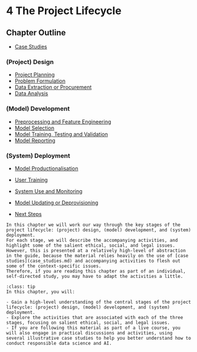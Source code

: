 # 4 The Project Lifecycle

## Chapter Outline

- [Case Studies](case_studies.md)

### (Project) Design

- [Project Planning](project_design/planning.md)
- [Problem Formulation](project_design/problem.md)
- [Data Extraction or Procurement](project_design/data_extraction.md)
- [Data Analysis](project_design/data_analysis.ipynb)

### (Model) Development

- [Preprocessing and Feature Engineering](model_development/preprocessing.md)
- [Model Selection](model_development/model_selection.md)
- [Model Training, Testing and Validation](model_development/model_testing.md)
- [Model Reporting](model_development/model_reporting.md)

### (System) Deployment

- [Model Productionalisation](system_deployment/model_productionalisation.md)
- [User Training](system_deployment/user_training.md)
- [System Use and Monitoring](system_deployment/system_use.md)
- [Model Updating or Deprovisioning](system_deployment/model_updating.md)

- [Next Steps](summary.md)

```{admonition} Summary
In this chapter we will work our way through the key stages of the project lifecycle: (project) design, (model) development, and (system) deployment. 
For each stage, we will describe the accompanying activities, and highlight some of the salient ethical, social, and legal issues. 
However, this is presented at a relatively high-level of abstraction in the guide, because the material relies heavily on the use of [case studies](case_studies.md) and accompanying activities to flesh out some of the context-specific issues. 
Therefore, if you are reading this chapter as part of an individual, self-directed study, you may have to adapt the activities a little. 
```

```{admonition} Learning Objectives
:class: tip
In this chapter, you will:

- Gain a high-level understanding of the central stages of the project lifecycle: (project) design, (model) development, and (system) deployment.
- Explore the activities that are associated with each of the three stages, focusing on salient ethical, social, and legal issues.
- If you are following this material as part of a live course, you will also engage in practical discussions and activities, using several illustrative case studies to help you better understand how to conduct responsible data science and AI.
```